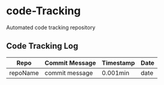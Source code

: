 # code-Tracking

Automated code tracking repository

## Code Tracking Log

| Repo | Commit Message | Timestamp | Date |
|-----------|-----------|----------------|------|
| repoName | commit message | 0.001min | date |
